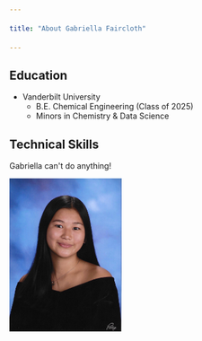 ```yaml
---

title: "About Gabriella Faircloth"

---
```


## Education 

* Vanderbilt University
  * B.E. Chemical Engineering (Class of 2025)
  * Minors in Chemistry & Data Science

## Technical Skills

Gabriella can't do anything!


<img src="/assets/img/headshot.jpg" alt="Gabriella Faircloth" style="width:200px;"/>

